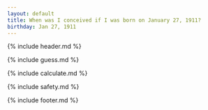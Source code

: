 ```yaml
---
layout: default
title: When was I conceived if I was born on January 27, 1911?
birthday: Jan 27, 1911
---
```


{% include header.md %}

{% include guess.md %}

{% include calculate.md %}

{% include safety.md %}

{% include footer.md %}




